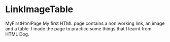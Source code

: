 # LinkImageTable
MyFirstHtmlPage
My first HTML page contains a non working link, an image and a table. I made the page to practice some things that I learnt from HTML Dog.
